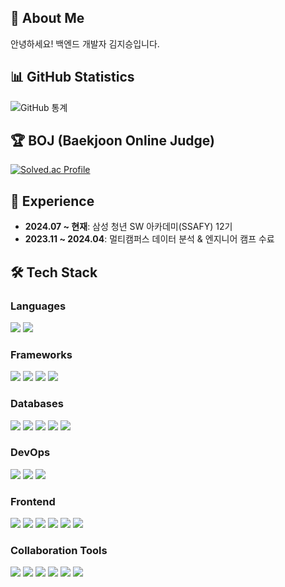 ## 👋 About Me
안녕하세요! 백엔드 개발자 김지승입니다.

## 📊 GitHub Statistics
![GitHub 통계](https://github-readme-stats.vercel.app/api?username=kimsz123456&show_icons=true&theme=radical)

## 🏆 BOJ (Baekjoon Online Judge)
[![Solved.ac Profile](http://mazassumnida.wtf/api/v2/generate_badge?boj=kim_sz456)](https://solved.ac/kim_sz456/)

## 💼 Experience
- **2024.07 ~ 현재**: 삼성 청년 SW 아카데미(SSAFY) 12기
- **2023.11 ~ 2024.04**: 멀티캠퍼스 데이터 분석 & 엔지니어 캠프 수료

## 🛠️ Tech Stack

### Languages
<img src="https://img.shields.io/badge/Java-007396?style=for-the-badge&logo=OpenJDK&logoColor=white"> <img src="https://img.shields.io/badge/Python-3776AB?style=for-the-badge&logo=Python&logoColor=white">

### Frameworks
<img src="https://img.shields.io/badge/Spring_Boot-6DB33F?style=for-the-badge&logo=SpringBoot&logoColor=white"> <img src="https://img.shields.io/badge/Spring Security-6DB33F?style=for-the-badge&logo=Spring Security&logoColor=white"> <img src="https://img.shields.io/badge/Spring%20Data%20JPA-6DB33F?style=for-the-badge&logo=spring&logoColor=white"> <img src="https://img.shields.io/badge/Flask-000000?style=for-the-badge&logo=Flask&logoColor=white">

### Databases
<img src="https://img.shields.io/badge/MySQL-4479A1?style=for-the-badge&logo=MySQL&logoColor=white"> <img src="https://img.shields.io/badge/postgres-%23316192.svg?style=for-the-badge&logo=postgresql&logoColor=white"> <img src="https://img.shields.io/badge/redis-%23DD0031.svg?style=for-the-badge&logo=redis&logoColor=white"> <img src="https://img.shields.io/badge/MongoDB-47A248?style=for-the-badge&logo=MongoDB&logoColor=white"> <img src="https://img.shields.io/badge/Amazon S3-FF9900?style=for-the-badge&logo=amazons3&logoColor=white">

### DevOps
<img src="https://img.shields.io/badge/jenkins-%232C5263.svg?style=for-the-badge&logo=jenkins&logoColor=white"> <img src="https://img.shields.io/badge/Docker-2496ED?style=for-the-badge&logo=Docker&logoColor=white"> <img src="https://img.shields.io/badge/Nginx-%23009639.svg?style=for-the-badge&logo=Nginx&logoColor=white">

### Frontend
<img src="https://img.shields.io/badge/html5-E34F26?style=for-the-badge&logo=html5&logoColor=white"> <img src="https://img.shields.io/badge/css-1572B6?style=for-the-badge&logo=css3&logoColor=white"> <img src="https://img.shields.io/badge/javascript-F7DF1E?style=for-the-badge&logo=javascript&logoColor=black"> <img src="https://img.shields.io/badge/vue.js-4FC08D?style=for-the-badge&logo=vue.js&logoColor=white"> <img src="https://img.shields.io/badge/node.js-339933?style=for-the-badge&logo=Node.js&logoColor=white"> <img src="https://img.shields.io/badge/bootstrap-7952B3?style=for-the-badge&logo=bootstrap&logoColor=white">

### Collaboration Tools
<img src="https://img.shields.io/badge/Git-F05032?style=for-the-badge&logo=git&logoColor=white"> <img src="https://img.shields.io/badge/GitHub-181717?style=for-the-badge&logo=GitHub&logoColor=white"> <img src="https://img.shields.io/badge/GitLab-FC6D26?style=for-the-badge&logo=gitlab&logoColor=white"> <img src="https://img.shields.io/badge/Notion-EF1970?style=for-the-badge&logo=Notion&logoColor=white"> <img src="https://img.shields.io/badge/Jira-0052CC?style=for-the-badge&logo=Jira&logoColor=white"> <img src="https://img.shields.io/badge/MatterMOST-009688?style=for-the-badge&logo=Mattermost&logoColor=white">
